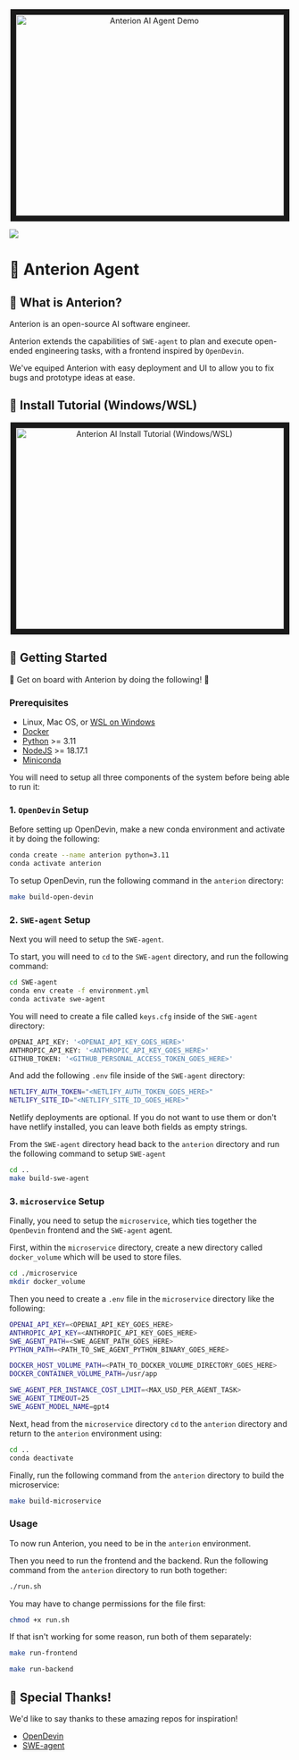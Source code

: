 <div align="center">
    <a href="https://www.youtube.com/watch?v=J-KZNFVcAxU"
       target="_blank">
       <img src="http://img.youtube.com/vi/J-KZNFVcAxU/0.jpg"
            alt="Anterion AI Agent Demo"
            width="480" height="360" border="10" />
    </a>
</div>

[![](https://dcbadge.vercel.app/api/server/nbY6njCuxh)](https://discord.gg/nbY6njCuxh)

# 🤖 Anterion Agent

## 📖 What is Anterion?

Anterion is an open-source AI software engineer.

Anterion extends the capabilities of `SWE-agent` to plan and execute open-ended engineering tasks, with a frontend inspired by
`OpenDevin`.

We've equiped Anterion with easy deployment and UI to allow you to fix bugs and prototype ideas at ease.

## 🎥 Install Tutorial (Windows/WSL)

<div align="center">
    <a href="https://www.youtube.com/watch?v=-Hee201JQxk"
       target="_blank">
       <img src="http://img.youtube.com/vi/-Hee201JQxk/0.jpg"
            alt="Anterion AI Install Tutorial (Windows/WSL)"
            width="480" height="360" border="10" />
    </a>
</div>

## 🏁 Getting Started

🎉 Get on board with Anterion by doing the following! 🎉

### Prerequisites
* Linux, Mac OS, or [WSL on Windows](https://learn.microsoft.com/en-us/windows/wsl/install)
* [Docker](https://docs.docker.com/engine/install/)
* [Python](https://www.python.org/downloads/) >= 3.11
* [NodeJS](https://nodejs.org/en/download/package-manager) >= 18.17.1
* [Miniconda](https://docs.anaconda.com/free/miniconda/miniconda-install/)

You will need to setup all three components of the system before being able to run it:

### 1. `OpenDevin` Setup

Before setting up OpenDevin, make a new conda environment and activate
it by doing the following:

```bash
conda create --name anterion python=3.11
conda activate anterion
```

To setup OpenDevin, run the following command in the `anterion` directory:

```bash
make build-open-devin
```

### 2. `SWE-agent` Setup

Next you will need to setup the `SWE-agent`.

To start, you will need to `cd` to the `SWE-agent` directory, and run the following
command:

```bash
cd SWE-agent
conda env create -f environment.yml
conda activate swe-agent
```

You will need to create a file called `keys.cfg` inside of the `SWE-agent`
directory:

```bash
OPENAI_API_KEY: '<OPENAI_API_KEY_GOES_HERE>'
ANTHROPIC_API_KEY: '<ANTHROPIC_API_KEY_GOES_HERE>'
GITHUB_TOKEN: '<GITHUB_PERSONAL_ACCESS_TOKEN_GOES_HERE>'
```

And add the following
`.env` file inside of the `SWE-agent` directory:

```bash
NETLIFY_AUTH_TOKEN="<NETLIFY_AUTH_TOKEN_GOES_HERE>"
NETLIFY_SITE_ID="<NETLIFY_SITE_ID_GOES_HERE>"
```

Netlify deployments are optional. If you do not want to use them or don't have netlify installed, you can leave both fields as empty strings.

From the `SWE-agent` directory head back to the `anterion` directory and run the following command to setup `SWE-agent`

```bash
cd ..
make build-swe-agent
```

### 3. `microservice` Setup

Finally, you need to setup the `microservice`, which ties together the
`OpenDevin` frontend and the `SWE-agent` agent.

First, within the `microservice` directory, create a new
directory called `docker_volume` which will be used to store files.

```bash
cd ./microservice
mkdir docker_volume
```

Then you need to create a `.env` file in the `microservice` directory
like the following:

```bash
OPENAI_API_KEY=<OPENAI_API_KEY_GOES_HERE>
ANTHROPIC_API_KEY=<ANTHROPIC_API_KEY_GOES_HERE>
SWE_AGENT_PATH=<SWE_AGENT_PATH_GOES_HERE>
PYTHON_PATH=<PATH_TO_SWE_AGENT_PYTHON_BINARY_GOES_HERE>

DOCKER_HOST_VOLUME_PATH=<PATH_TO_DOCKER_VOLUME_DIRECTORY_GOES_HERE>
DOCKER_CONTAINER_VOLUME_PATH=/usr/app

SWE_AGENT_PER_INSTANCE_COST_LIMIT=<MAX_USD_PER_AGENT_TASK>
SWE_AGENT_TIMEOUT=25
SWE_AGENT_MODEL_NAME=gpt4
```

Next, head from the `microservice` directory `cd` to the `anterion` directory and return to the `anterion` environment using:

```bash
cd ..
conda deactivate
```


Finally, run the following command from the `anterion` directory to build the microservice:

```bash
make build-microservice
```



### Usage

To now run Anterion, you need to be in the `anterion` environment.

Then you need to run the frontend and the backend.
Run the following command from the  `anterion` directory to run both together:

```bash
./run.sh
```

You may have to change permissions for the file first:
```bash
chmod +x run.sh
```

If that isn't working for some reason, run both of them separately:

```bash
make run-frontend
```

```bash
make run-backend
```

## 🙏 Special Thanks!

We'd like to say thanks to these amazing repos for inspiration!
- [OpenDevin](https://github.com/OpenDevin/OpenDevin)
- [SWE-agent](https://github.com/princeton-nlp/SWE-agent)
